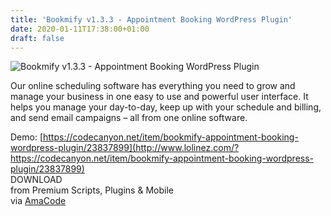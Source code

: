 ```yaml
---
title: 'Bookmify v1.3.3 - Appointment Booking WordPress Plugin'
date: 2020-01-11T17:38:00+01:00
draft: false
---
```


![Bookmify v1.3.3 - Appointment Booking WordPress Plugin](http://www.codelist.cc/uploads/posts/2019-08/1567231527_bookmify.jpg "Bookmify v1.3.3 - Appointment Booking WordPress Plugin")  
  
Our online scheduling software has everything you need to grow and manage your business in one easy to use and powerful user interface. It helps you manage your day-to-day, keep up with your schedule and billing, and send email campaigns – all from one online software.  
  
Demo: [https://codecanyon.net/item/bookmify-appointment-booking-wordpress-plugin/23837899](http://www.lolinez.com/?https://codecanyon.net/item/bookmify-appointment-booking-wordpress-plugin/23837899)  
DOWNLOAD  
from Premium Scripts, Plugins & Mobile  
via [AmaCode](https://amazcode.ooo)